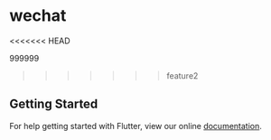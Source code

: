 # wechat
<<<<<<< HEAD

999999
>>>>>>> feature2

## Getting Started

For help getting started with Flutter, view our online
[documentation](https://flutter.io/).
